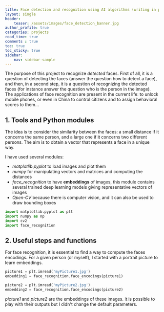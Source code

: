 ```yaml
---
title: Face detection and recognition using AI algorithms (writing in progress)
layout: single
header:
    teaser: /assets/images/face_detection_banner.jpg
author_profile: true
categories: projects
read_time: true
comments : true
toc: true
toc_sticky: true
sidebar:
    nav: sidebar-sample
---
```


The purpose of this project to recognize *detected* faces.
First of all, it is a question of detecting the faces (answer the question how to
detect a face), and then, in a second step, it is a question of recognizing the
detected faces (for instance answer the question who is the person in the image).
The applications of face recognition are present in the current life: to unlock mobile phones, or even in China to control citizens and to assign behavioral scores to them...


## 1. Tools and Python modules

The idea is to consider the similarity between the faces: a small distance if it
concerns the same person, and a large one if it concerns two different persons.
The aim is to obtain a vector that represents a face in a unique way.

I have used several modules:

- *matplotlib.pyplot* to load images and plot them
- *numpy* for manipulating vectors and matrices and computing the distances
- *face_recognition* to have **embeddings** of images, this module contains several trained
deep learning models giving representative vectors of images
- *Open-CV* because there is computer vision, and it can also be used to draw bounding boxes

```python
import matplotlib.pyplot as plt
import numpy as np
import cv2
import face_recognition
```

## 2. Useful steps and functions

For face recognition, it is essential to find a way to compute the faces encodings.
For a given person (or myself), I started with a portrait picture to learn embeddings.

```python
picture1 = plt.imread('myPicture1.jpg')
embedding1 = face_recognition.face_encodings(picture1)

picture2 = plt.imread('myPicture2.jpg')
embedding2 = face_recognition.face_encodings(picture2)
```

*picture1* and *picture2* are the embeddings of these images. It is possible to
play with their outputs but I didn't change the default parameters.
